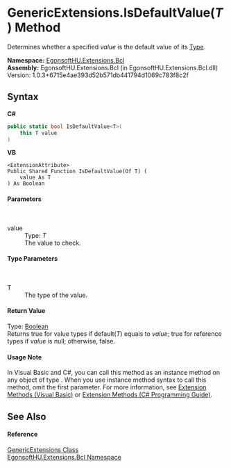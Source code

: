 # GenericExtensions.IsDefaultValue(*T*) Method 
 

Determines whether a specified *value* is the default value of its <a href="https://docs.microsoft.com/dotnet/api/system.type" target="_blank" rel="noopener noreferrer">Type</a>.

**Namespace:**&nbsp;<a href="N_EgonsoftHU_Extensions_Bcl.md">EgonsoftHU.Extensions.Bcl</a><br />**Assembly:**&nbsp;EgonsoftHU.Extensions.Bcl (in EgonsoftHU.Extensions.Bcl.dll) Version: 1.0.3+6715e4ae393d52b571db441794d1069c783f8c2f

## Syntax

**C#**<br />
``` C#
public static bool IsDefaultValue<T>(
	this T value
)

```

**VB**<br />
``` VB
<ExtensionAttribute>
Public Shared Function IsDefaultValue(Of T) ( 
	value As T
) As Boolean
```


#### Parameters
&nbsp;<dl><dt>value</dt><dd>Type: *T*<br />The value to check.</dd></dl>

#### Type Parameters
&nbsp;<dl><dt>T</dt><dd>The type of the value.</dd></dl>

#### Return Value
Type: <a href="https://docs.microsoft.com/dotnet/api/system.boolean" target="_blank" rel="noopener noreferrer">Boolean</a><br />Returns true for value types if default(*T*) equals to *value*; true for reference types if *value* is null; otherwise, false.

#### Usage Note
In Visual Basic and C#, you can call this method as an instance method on any object of type . When you use instance method syntax to call this method, omit the first parameter. For more information, see <a href="https://docs.microsoft.com/dotnet/visual-basic/programming-guide/language-features/procedures/extension-methods" target="_blank" rel="noopener noreferrer">Extension Methods (Visual Basic)</a> or <a href="https://docs.microsoft.com/dotnet/csharp/programming-guide/classes-and-structs/extension-methods" target="_blank" rel="noopener noreferrer">Extension Methods (C# Programming Guide)</a>.

## See Also


#### Reference
<a href="T_EgonsoftHU_Extensions_Bcl_GenericExtensions.md">GenericExtensions Class</a><br /><a href="N_EgonsoftHU_Extensions_Bcl.md">EgonsoftHU.Extensions.Bcl Namespace</a><br />